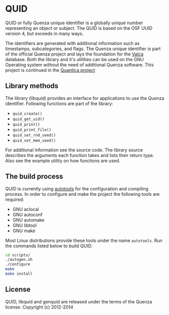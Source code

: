 QUID
====

QUID or fully Quenza unique identifier is a globally unique number representing an object
or subject. The QUID is based on the OSF UUID version 4, but exceeds in many ways.

The identifiers are generated with additional information such as timestamps, subcategories,
and flags. The Quenza unique identifier is part of the official Quenza project and lays
the foundation for the [Valca](https://github.com/yorickdewid/Valca) database. Both the
library and it's utilities can be used on the GNU Operating system without the need of
additional Quenza software. This project is continued in the [Quantica project](https://github.com/yorickdewid/Quantica)

Library methods
---------------

The library (libquid) provides an interface for applications to use the Quenza identifier.
Following functions are part of the library:
 * `quid_create()`
 * `quid_get_uid()`
 * `quid_print()`
 * `quid_print_file()`
 * `quid_set_rnd_seed()`
 * `quid_set_mem_seed()`

For additional information see the source code. The library source describes the arguments
each function takes and lists their return type. Also see the example utility on how functions
are used.

The build process
-----------------

QUID is currently using [autotools](https://www.gnu.org/software/autoconf/) for the configuration
and compiling process. In order to configure and make the project the following tools are
required:
 * GNU aclocal
 * GNU autoconf
 * GNU automake
 * GNU libtool
 * GNU make

Most Linux distributions provide these tools under the name `autotools`. Run the commands listed
below to build QUID.
```bash
cd scripts/
./autogen.sh
./configure
make
make install
```

License
-------

QUID, libquid and genquid are released under the terms of the Quenza license.
Copyright (c) 2012-2014
